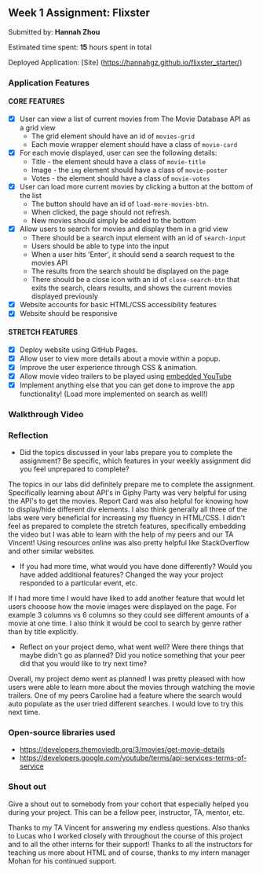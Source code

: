 ## Week 1 Assignment: Flixster

Submitted by: **Hannah Zhou**

Estimated time spent: **15** hours spent in total

Deployed Application: [Site] (https://hannahgz.github.io/flixster_starter/)

### Application Features

#### CORE FEATURES

- [x] User can view a list of current movies from The Movie Database API as a grid view
  - The grid element should have an id of `movies-grid`
  - Each movie wrapper element should have a class of `movie-card`
- [x] For each movie displayed, user can see the following details:
  - Title - the element should have a class of `movie-title`
  - Image - the `img` element should have a class of `movie-poster`
  - Votes - the element should have a class of `movie-votes`
- [x] User can load more current movies by clicking a button at the bottom of the list
  - The button should have an id of `load-more-movies-btn`.
  - When clicked, the page should not refresh.
  - New movies should simply be added to the bottom
- [x] Allow users to search for movies and display them in a grid view
  - There should be a search input element with an id of `search-input`
  - Users should be able to type into the input
  - When a user hits 'Enter', it should send a search request to the movies API
  - The results from the search should be displayed on the page
  - There should be a close icon with an id of `close-search-btn` that exits the search, clears results, and shows the current movies displayed previously
- [x] Website accounts for basic HTML/CSS accessibility features
- [x] Website should be responsive

#### STRETCH FEATURES

- [x] Deploy website using GitHub Pages. 
- [x] Allow user to view more details about a movie within a popup.
- [x] Improve the user experience through CSS & animation.
- [x] Allow movie video trailers to be played using [embedded YouTube](https://support.google.com/youtube/answer/171780?hl=en)
- [x] Implement anything else that you can get done to improve the app functionality! (Load more implemented on search as well!)

### Walkthrough Video


### Reflection

* Did the topics discussed in your labs prepare you to complete the assignment? Be specific, which features in your weekly assignment did you feel unprepared to complete?

The topics in our labs did definitely prepare me to complete the assignment. Specifically learning about API's in Giphy Party was very helpful for using the API's to get the movies. Report Card was also helpful for knowing how to display/hide different div elements. I also think generally all three of the labs were very beneficial for increasing my fluency in HTML/CSS. I didn't feel as prepared to complete the stretch features, specifically embedding the video but I was able to learn with the help of my peers and our TA Vincent! Using resources online was also pretty helpful like StackOverflow and other similar websites.

* If you had more time, what would you have done differently? Would you have added additional features? Changed the way your project responded to a particular event, etc.
  
If I had more time I would have liked to add another feature that would let users chooose how the movie images were displayed on the page. For example 3 columns vs 6 columns so they could see different amounts of a movie at one time. I also think it would be cool to search by genre rather than by title explicitly.

* Reflect on your project demo, what went well? Were there things that maybe didn't go as planned? Did you notice something that your peer did that you would like to try next time?

Overall, my project demo went as planned! I was pretty pleased with how users were able to learn more about the movies through watching the movie trailers. One of my peers Caroline had a feature where the search would auto populate as the user tried different searches. I would love to try this next time.


### Open-source libraries used

- https://developers.themoviedb.org/3/movies/get-movie-details 
- https://developers.google.com/youtube/terms/api-services-terms-of-service

### Shout out

Give a shout out to somebody from your cohort that especially helped you during your project. This can be a fellow peer, instructor, TA, mentor, etc.

Thanks to my TA Vincent for answering my endless questions. Also thanks to Lucas who I worked closely with throughout the course of this project and to all the other interns for their support! Thanks to all the instructors for teaching us more about HTML and of course, thanks to my intern manager Mohan for his continued support.
